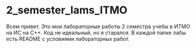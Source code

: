# 2_semester_lams_ITMO

Всем привет. Это мои лабораторные работы 2 семестра учебы в ИТМО на ИС на С++. Код не идеальный, но я старался. В каждой папке лабы есть README с условиями лабораторных работ.